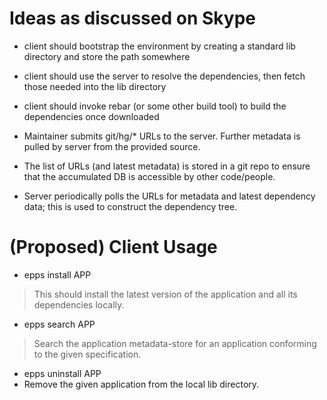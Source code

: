# Ideas as discussed on Skype #

* client should bootstrap the environment by creating a standard lib directory and store the path somewhere
* client should use the server to resolve the dependencies, then fetch those needed into the lib directory
* client should invoke rebar (or some other build tool) to build the dependencies once downloaded 

* Maintainer submits git/hg/* URLs to the server. Further metadata is pulled by server from the provided source.
* The list of URLs (and latest metadata) is stored in a git repo to ensure that the accumulated DB is accessible by other code/people.
* Server periodically polls the URLs for metadata and latest dependency data; this is used to construct the dependency tree.

# (Proposed) Client Usage #

* epps install APP
> This should install the latest version of the application and all its dependencies locally.

* epps search APP
> Search the application metadata-store for an application conforming to the given specification.

* epps uninstall APP
* Remove the given application from the local lib directory.
